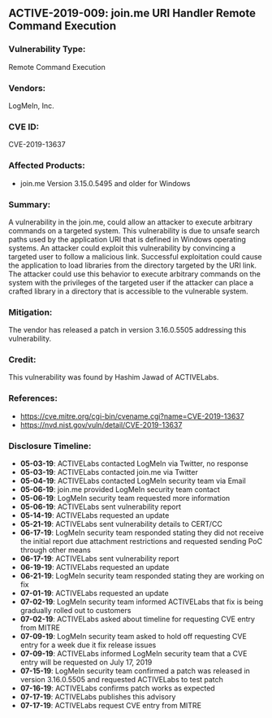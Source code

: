 ## ACTIVE-2019-009: join.me URI Handler Remote Command Execution

### Vulnerability Type:
Remote Command Execution

### Vendors:
LogMeIn, Inc.

### CVE ID:
CVE-2019-13637

### Affected Products:
- join.me Version 3.15.0.5495 and older for Windows


### Summary:
A vulnerability in the join.me, could allow an attacker to execute arbitrary commands on a targeted system. This vulnerability is due to unsafe search paths used by the application URI that is defined in Windows operating systems. An attacker could exploit this vulnerability by convincing a targeted user to follow a malicious link. Successful exploitation could cause the application to load libraries from the directory targeted by the URI link. The attacker could use this behavior to execute arbitrary commands on the system with the privileges of the targeted user if the attacker can place a crafted library in a directory that is accessible to the vulnerable system.

### Mitigation:
The vendor has released a patch in version 3.16.0.5505 addressing this vulnerability.

### Credit:
This vulnerability was found by Hashim Jawad of ACTIVELabs.

### References:
- https://cve.mitre.org/cgi-bin/cvename.cgi?name=CVE-2019-13637
- https://nvd.nist.gov/vuln/detail/CVE-2019-13637

### Disclosure Timeline:
- **05-03-19**: ACTIVELabs contacted LogMeIn via Twitter, no response
- **05-03-19**: ACTIVELabs contacted join.me via Twitter
- **05-04-19**: ACTIVELabs contacted LogMeIn security team via Email
- **05-06-19**: join.me provided LogMeIn security team contact
- **05-06-19**: LogMeIn security team requested more information
- **05-06-19**: ACTIVELabs sent vulnerability report
- **05-14-19**: ACTIVELabs requested an update
- **05-21-19**: ACTIVELabs sent vulnerability details to CERT/CC
- **06-17-19**: LogMeIn security team responded stating they did not receive the initial report due attachment restrictions and requested sending PoC through other means
- **06-17-19**: ACTIVELabs sent vulnerability report
- **06-19-19**: ACTIVELabs requested an update
- **06-21-19**: LogMeIn security team responded stating they are working on fix
- **07-01-19**: ACTIVELabs requested an update
- **07-02-19**: LogMeIn security team informed ACTIVELabs that fix is being gradually rolled out to customers
- **07-02-19**: ACTIVELabs asked about timeline for requesting CVE entry from MITRE
- **07-09-19**: LogMeIn security team asked to hold off requesting CVE entry for a week due it fix release issues
- **07-09-19**: ACTIVELabs informed LogMeIn security team that a CVE entry will be requested on July 17, 2019
- **07-15-19**: LogMeIn security team confirmed a patch was released in version 3.16.0.5505 and requested ACTIVELabs to test patch
- **07-16-19**: ACTIVELabs confirms patch works as expected
- **07-17-19**: ACTIVELabs publishes this advisory
- **07-17-19**: ACTIVELabs request CVE entry from MITRE
